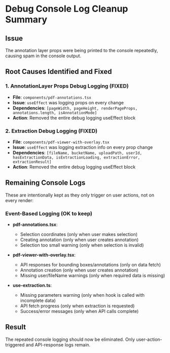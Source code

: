 # Debug Console Log Cleanup Summary

## Issue
The annotation layer props were being printed to the console repeatedly, causing spam in the console output.

## Root Causes Identified and Fixed

### 1. AnnotationLayer Props Debug Logging (FIXED)
- **File**: `components/pdf-annotations.tsx`
- **Issue**: `useEffect` was logging props on every change
- **Dependencies**: `[pageWidth, pageHeight, renderPageProps, annotations.length, isAnnotationMode]`
- **Action**: Removed the entire debug logging useEffect block

### 2. Extraction Debug Logging (FIXED)  
- **File**: `components/pdf-viewer-with-overlay.tsx`
- **Issue**: `useEffect` was logging extraction info on every prop change
- **Dependencies**: `[fileName, bucketName, uploadPath, userId, hasExtractionData, isExtractionLoading, extractionError, extractionResult]`
- **Action**: Removed the entire debug logging useEffect block

## Remaining Console Logs
These are intentionally kept as they only trigger on user actions, not on every render:

### Event-Based Logging (OK to keep)
- **pdf-annotations.tsx**: 
  - Selection coordinates (only when user makes selection)
  - Creating annotation (only when user creates annotation)
  - Selection too small warning (only when selection is invalid)

- **pdf-viewer-with-overlay.tsx**:
  - API responses for bounding boxes/annotations (only on data fetch)
  - Annotation creation (only when user creates annotation)
  - Missing user/fileName warnings (only when required data is missing)

- **use-extraction.ts**:
  - Missing parameters warning (only when hook is called with incomplete data)
  - API fetch progress (only when extraction is requested)
  - Success/error messages (only when API calls complete)

## Result
The repeated console logging should now be eliminated. Only user-action-triggered and API-response logs remain.
